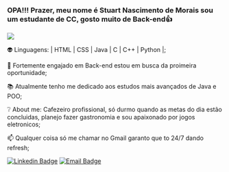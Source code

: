 ### OPA!!! Prazer, meu nome é Stuart Nascimento de Morais sou um estudante de CC, gosto muito de Back-end👍
![](https://lh3.googleusercontent.com/proxy/VOeZ6Y2lNZ0LaqWjtzwUhwq70_X80YgTI2y-_6o3ZLohWAK-IpZjbfvySckFfyxoXrMFb64uaieyvtMY7veSmn_mGz_2hyxgU8dunIQ3dGAPtLwoQrSVmSIM7bERgDmE5EJnb1vvqD4Znckr-C2VqF3q2gtXAOh2e9315e6L)


:alien: Linguagens: | HTML | CSS | Java | C | C++ | Python |;

:rocket: Fortemente engajado em Back-end estou em busca da proimeira oportunidade;

:books: Atualmente tenho me dedicado aos estudos mais avançados de Java e POO;

:grey_question: About me: Cafezeiro profissional, só durmo quando as metas do dia estão concluidas, planejo fazer gastronomia e sou apaixonado por jogos eletronicos;

:mailbox: Qualquer coisa só me chamar no Gmail garanto que to 24/7 dando refresh;


[![Linkedin Badge](https://img.shields.io/badge/-LinkedIn-blue?style=flat-square&logo=Linkedin&logoColor=white&link=https://www.linkedin.com/in/stuartmorais)](https://www.linkedin.com/in/stuartmorais)
[![Email Badge](https://img.shields.io/badge/Microsoft_Outlook-0078D4?style=for-the-badge&logo=microsoft-outlook&logoColor=white&link=mailto:stuartmorais@hotmail.com)](mailto:stuartmorais@hotmail.com)
